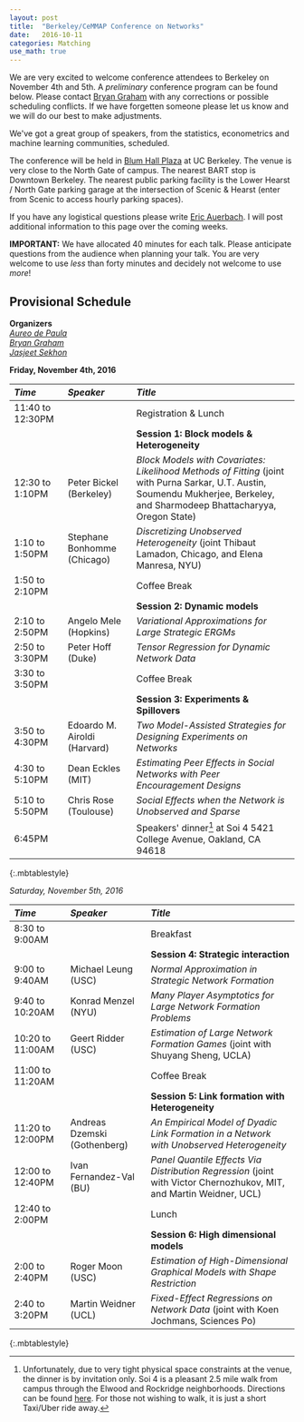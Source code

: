 ```yaml
---
layout: post
title:  "Berkeley/CeMMAP Conference on Networks"
date:   2016-10-11
categories: Matching
use_math: true
---
```


We are very excited to welcome conference attendees to Berkeley on November 4th and 5th. A _preliminary_ conference program can be found below. Please contact [Bryan Graham](bgraham@econ.berkeley.edu) with any corrections or possible scheduling conflicts. If we have forgetten someone please let us know and we will do our best to make adjustments.

We've got a great group of speakers, from the statistics, econometrics and machine learning communities, scheduled.

The conference will be held in [Blum Hall Plaza](https://goo.gl/maps/LCeRH2WmiSK2) at UC Berkeley. The venue is very close to the North Gate of campus. The nearest BART stop is Downtown Berkeley. The nearest public parking facility is the Lower Hearst / North Gate parking garage at the intersection of Scenic & Hearst (enter from Scenic to access hourly parking spaces).

If you have any logistical questions please write [Eric Auerbach](eric.auerbach@econ.berkeley.edu). I will post additional information to this page over the coming weeks.

**IMPORTANT:** We have allocated 40 minutes for each talk. Please anticipate questions from the audience when planning your talk. You are very welcome to use _less_ than forty minutes and decidely not welcome to use _more_!

## Provisional Schedule
**Organizers**    
[_Aureo de Paula_](a.paula@ucl.ac.uk)    
[_Bryan Graham_](bgraham@econ.berkeley.edu)    
[_Jasjeet Sekhon_](sekhon@berkeley.edu)    

**Friday, November 4th, 2016**

| _Time_              | _Speaker_         | _Title_               |
|:----------------|:--------------- |:--------------- |
| 11:40 to 12:30PM | | Registration & Lunch |
|  |  | **Session 1: Block models & Heterogeneity** |                        
| 12:30 to 1:10PM | Peter Bickel (Berkeley) | _Block Models with Covariates: Likelihood Methods of Fitting_ (joint with Purna Sarkar, U.T. Austin, Soumendu Mukherjee, Berkeley, and Sharmodeep Bhattacharyya, Oregon State) |
| 1:10 to 1:50PM | Stephane Bonhomme (Chicago) | _Discretizing Unobserved Heterogeneity_ (joint Thibaut Lamadon, Chicago, and Elena Manresa, NYU) |
| 1:50 to 2:10PM  | | Coffee Break  |
|  |  | **Session 2: Dynamic models** |       
| 2:10 to 2:50PM | Angelo Mele (Hopkins) | _Variational Approximations for Large Strategic ERGMs_ |
| 2:50 to 3:30PM | Peter Hoff (Duke) | _Tensor Regression for Dynamic Network Data_ |
| 3:30 to 3:50PM  | | Coffee Break  |
|  |  | **Session 3: Experiments & Spillovers** |     
| 3:50 to 4:30PM | Edoardo M. Airoldi (Harvard) | _Two Model-Assisted Strategies for Designing Experiments on Networks_ |
| 4:30 to 5:10PM | Dean Eckles (MIT) | _Estimating Peer Effects in Social Networks with Peer Encouragement Designs_ |
| 5:10 to 5:50PM | Chris Rose (Toulouse) | _Social Effects when the Network is Unobserved and Sparse_ |
| 6:45PM | | Speakers' dinner[^fn-speakers_dinner] at Soi 4 5421 College Avenue, Oakland, CA 94618 |
{:.mbtablestyle}

[^fn-speakers_dinner]: Unfortunately, due to very tight physical space constraints at the venue, the dinner is by invitation only. Soi 4 is a pleasant 2.5 mile walk from campus through the Elwood and Rockridge neighborhoods. Directions can be found [here](https://goo.gl/maps/vcEaZ47B3cE2). For those not wishing to walk, it is just a short Taxi/Uber ride away.

_Saturday, November 5th, 2016_

| _Time_              | _Speaker_         | _Title_               |
| :----------------| :--------------- | :--------------- |
| 8:30 to 9:00AM | | Breakfast |
|  |  | **Session 4: Strategic interaction** |     
| 9:00 to 9:40AM | Michael Leung (USC) | _Normal Approximation in Strategic Network Formation_ |
| 9:40 to 10:20AM | Konrad Menzel (NYU) | _Many Player Asymptotics for Large Network Formation Problems_ |
| 10:20 to 11:00AM | Geert Ridder (USC) | _Estimation of Large Network Formation Games_ (joint with Shuyang Sheng, UCLA) |
| 11:00 to 11:20AM | | Coffee Break |
|  |  | **Session 5: Link formation with Heterogeneity**  |  
| 11:20 to 12:00PM | Andreas Dzemski (Gothenberg) | _An Empirical Model of Dyadic Link Formation in a Network with Unobserved Heterogeneity_ |
| 12:00 to 12:40PM | Ivan Fernandez-Val (BU) | _Panel Quantile Effects Via Distribution Regression_ (joint with Victor Chernozhukov, MIT, and Martin Weidner, UCL) |
| 12:40 to 2:00PM  | | Lunch |
|  |  | **Session 6: High dimensional models**  |  
| 2:00 to 2:40PM | Roger Moon (USC) | _Estimation of High-Dimensional Graphical Models with Shape Restriction_ |
| 2:40 to 3:20PM | Martin Weidner (UCL) | _Fixed-Effect Regressions on Network Data_ (joint with Koen Jochmans, Sciences Po) |
{:.mbtablestyle}
